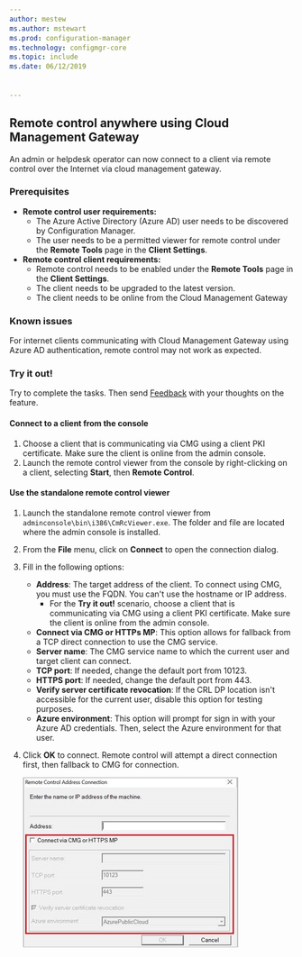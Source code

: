 ```yaml
---
author: mestew
ms.author: mstewart
ms.prod: configuration-manager
ms.technology: configmgr-core
ms.topic: include
ms.date: 06/12/2019


---
```


## Remote control anywhere using Cloud Management Gateway
<!--4575930-->
An admin or helpdesk operator can now connect to a client via remote control over the Internet via cloud management gateway.

### Prerequisites

- **Remote control user requirements:**
   - The Azure Active Directory (Azure AD) user needs to be discovered by Configuration Manager.
   - The user needs to be a permitted viewer for remote control under the **Remote Tools** page in the **Client Settings**.
- **Remote control client requirements:**
   - Remote control needs to be enabled under the **Remote Tools** page in the **Client Settings**.
   - The client needs to be upgraded to the latest version.
   - The client needs to be online from the Cloud Management Gateway

### Known issues

For internet clients communicating with Cloud Management Gateway using Azure AD authentication, remote control may not work as expected.

### Try it out!

Try to complete the tasks. Then send [Feedback](../../../../understand/product-feedback.md) with your thoughts on the feature.

#### Connect to a client from the console

1. Choose a client that is communicating via CMG using a client PKI certificate. Make sure the client is online from the admin console. 
1. Launch the remote control viewer from the console by right-clicking on a client, selecting **Start**, then **Remote Control**.


#### Use the standalone remote control viewer

1. Launch the standalone remote control viewer from `adminconsole\bin\i386\CmRcViewer.exe`. The folder and file are located where the admin console is installed.
1. From the **File** menu, click on **Connect** to open the connection dialog.
1. Fill in the following options:
   - **Address**: The target address of the client. To connect using CMG, you must use the FQDN. You can't use the hostname or IP address.
       - For the **Try it out!** scenario, choose a client that is communicating via CMG using a client PKI certificate. Make sure the client is online from the admin console.  
   - **Connect via CMG or HTTPs MP**: This option allows for fallback from a TCP direct connection to use the CMG service.
   - **Server name**: The CMG service name to which the current user and target client can connect.
   - **TCP port**: If needed, change the default port from 10123.
   - **HTTPS port**: If needed, change the default port from 443.
   - **Verify server certificate revocation**: If the CRL DP location isn't accessible for the current user, disable this option for testing purposes.
   - **Azure environment**: This option will prompt for sign in with your Azure AD credentials. Then, select the Azure environment for that user.
1. Click **OK** to connect. Remote control will attempt a direct connection first, then fallback to CMG for connection. 


    ![CMG remote control options](../../media/4575930-remote-control-cmg.png)
